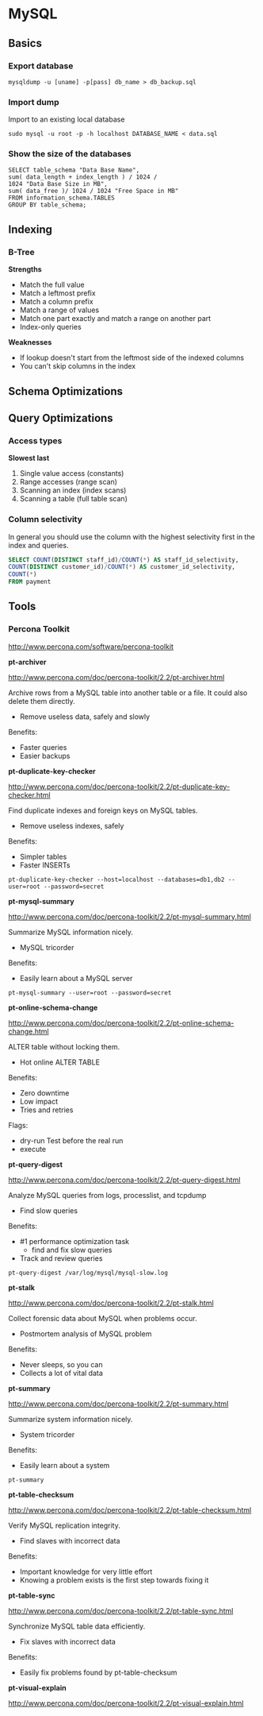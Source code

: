 # MySQL

## Basics

### Export database

```
mysqldump -u [uname] -p[pass] db_name > db_backup.sql
```

### Import dump

Import to an existing local database
```
sudo mysql -u root -p -h localhost DATABASE_NAME < data.sql
```
### Show the size of the databases

```
SELECT table_schema "Data Base Name",
sum( data_length + index_length ) / 1024 /
1024 "Data Base Size in MB",
sum( data_free )/ 1024 / 1024 "Free Space in MB"
FROM information_schema.TABLES
GROUP BY table_schema;
```

## Indexing

### B-Tree

**Strengths**

* Match the full value
* Match a leftmost prefix
* Match a column prefix
* Match a range of values
* Match one part exactly and match a range on another part
* Index-only queries

**Weaknesses**

* If lookup doesn't start from the leftmost side of the indexed columns
* You can't skip columns in the index

## Schema Optimizations

## Query Optimizations

### Access types

**Slowest last**

1. Single value access (constants)
2. Range accesses (range scan)
3. Scanning an index (index scans)
4. Scanning a table (full table scan)

### Column selectivity

In general you should use the column with the highest selectivity first in the index and queries.

```sql
SELECT COUNT(DISTINCT staff_id)/COUNT(*) AS staff_id_selectivity,
COUNT(DISTINCT customer_id)/COUNT(*) AS customer_id_selectivity,
COUNT(*)
FROM payment
```

## Tools

### Percona Toolkit

http://www.percona.com/software/percona-toolkit

**pt-archiver**

http://www.percona.com/doc/percona-toolkit/2.2/pt-archiver.html

Archive rows from a MySQL table into another table or a file. It could also delete them directly.

* Remove useless data, safely and slowly

Benefits:

* Faster queries
* Easier backups

**pt-duplicate-key-checker**

http://www.percona.com/doc/percona-toolkit/2.2/pt-duplicate-key-checker.html

Find duplicate indexes and foreign keys on MySQL tables.
* Remove useless indexes, safely

Benefits:
* Simpler tables
* Faster INSERTs

```
pt-duplicate-key-checker --host=localhost --databases=db1,db2 --user=root --password=secret
```

**pt-mysql-summary**

http://www.percona.com/doc/percona-toolkit/2.2/pt-mysql-summary.html

Summarize MySQL information nicely.

* MySQL tricorder

Benefits:
* Easily learn about a MySQL server

```
pt-mysql-summary --user=root --password=secret
```

**pt-online-schema-change**

http://www.percona.com/doc/percona-toolkit/2.2/pt-online-schema-change.html

ALTER table without locking them.

* Hot online ALTER TABLE

Benefits:
* Zero downtime
* Low impact
* Tries and retries

Flags:
* dry-run
  Test before the real run
* execute

**pt-query-digest**

http://www.percona.com/doc/percona-toolkit/2.2/pt-query-digest.html

Analyze MySQL queries from logs, processlist, and tcpdump

* Find slow queries

Benefits:
* \#1 performance optimization task
  * find and fix slow queries
* Track and review queries

```
pt-query-digest /var/log/mysql/mysql-slow.log
```

**pt-stalk**

http://www.percona.com/doc/percona-toolkit/2.2/pt-stalk.html

Collect forensic data about MySQL when problems occur.

* Postmortem analysis of MySQL problem

Benefits:
* Never sleeps, so you can
* Collects a lot of vital data

**pt-summary**

http://www.percona.com/doc/percona-toolkit/2.2/pt-summary.html

Summarize system information nicely.

* System tricorder

Benefits:
* Easily learn about a system

```
pt-summary
```

**pt-table-checksum**

http://www.percona.com/doc/percona-toolkit/2.2/pt-table-checksum.html

Verify MySQL replication integrity.

* Find slaves with incorrect data

Benefits:
* Important knowledge for very little effort
* Knowing a problem exists is the first step towards fixing it

**pt-table-sync**

http://www.percona.com/doc/percona-toolkit/2.2/pt-table-sync.html

Synchronize MySQL table data efficiently.

* Fix slaves with incorrect data

Benefits:
* Easily fix problems found by pt-table-checksum

**pt-visual-explain**

http://www.percona.com/doc/percona-toolkit/2.2/pt-visual-explain.html
